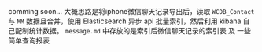 comming soon...
大概思路是将iphone微信聊天记录导出后，读取 `WCDB_Contact` 与 `MM` 数据且合并，使用 Elasticsearch 异步 api 批量索引，然后利用 kibana 自己配制统计数据。
`message.md` 中存放的是索引后微信聊天记录的索引表 及 一些简单查询报表

